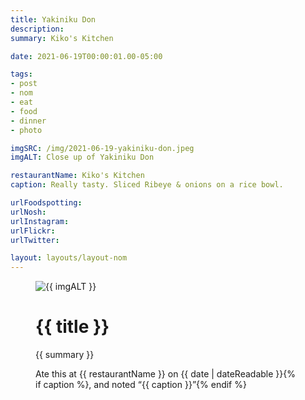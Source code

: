 ```yaml
---
title: Yakiniku Don
description: 
summary: Kiko's Kitchen

date: 2021-06-19T00:00:01.00-05:00

tags:
- post
- nom
- eat
- food
- dinner
- photo

imgSRC: /img/2021-06-19-yakiniku-don.jpeg
imgALT: Close up of Yakiniku Don

restaurantName: Kiko's Kitchen
caption: Really tasty. Sliced Ribeye & onions on a rice bowl.

urlFoodspotting: 
urlNosh: 
urlInstagram: 
urlFlickr:
urlTwitter: 

layout: layouts/layout-nom
---
```

<figure class="nom">
	<img class="u-photo img-border" src="{{ imgSRC }}" alt="{{ imgALT }}">
	<figcaption>
		<h1 class="title p-name">{{ title }}</h1>
		<p class="summary">{{ summary }}</p>
		<p>Ate this at {{ restaurantName }} on <time class="dt-published" datetime="{{ date | dateIso }}">{{ date | dateReadable }}</time>{% if caption %}, and noted <q class="caption">{{ caption }}</q>{% endif %}
	</figcaption>
</figure>